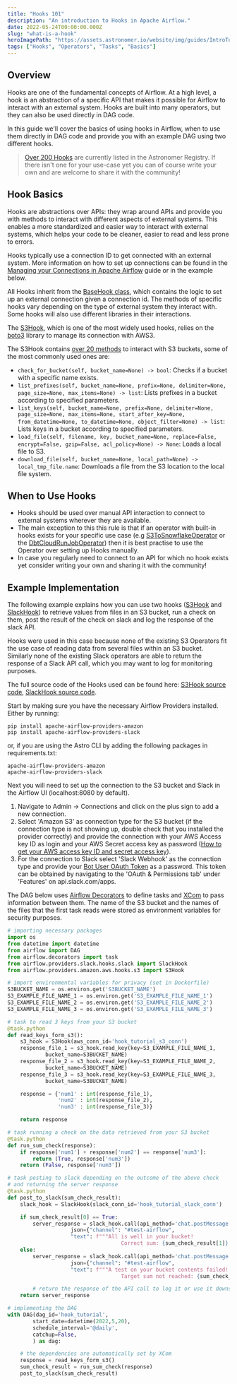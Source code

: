 ```yaml
---
title: "Hooks 101"
description: "An introduction to Hooks in Apache Airflow."
date: 2022-05-24T00:00:00.000Z
slug: "what-is-a-hook"
heroImagePath: "https://assets.astronomer.io/website/img/guides/IntroToDAG_preview.png"
tags: ["Hooks", "Operators", "Tasks", "Basics"]
---
```


## Overview

Hooks are one of the fundamental concepts of Airflow. At a high level, a hook is an abstraction of a specific API that makes it possible for Airflow to interact with an external system. Hooks are built into many operators, but they can also be used directly in DAG code.

In this guide we'll cover the basics of using hooks in Airflow, when to use them directly in DAG code and provide you with an example DAG using two different hooks.

>[Over 200 Hooks](https://registry.astronomer.io/modules/?types=hooks%2CHooks&page=2) are currently listed in the Astronomer Registry.  If there isn't one for your use-case yet you can of course write your own and are welcome to share it with the community!


## Hook Basics

Hooks are abstractions over APIs: they wrap around APIs and provide you with methods to interact with different aspects of external systems. This enables a more standardized and easier way to interact with external systems, which helps your code to be cleaner, easier to read and less prone to errors.

Hooks typically use a connection ID to get connected with an external system. More information on how to set up connections can be found in the [Managing your Connections in Apache Airflow](https://www.astronomer.io/guides/connections/) guide or in the example below.

All Hooks inherit from the [BaseHook class](https://github.com/apache/airflow/blob/main/airflow/hooks/base.py), which contains the logic to set up an external connection given a connection id.
The methods of specific hooks vary depending on the type of external system they interact with. Some hooks will also use different libraries in their interactions.

The [S3Hook](https://registry.astronomer.io/providers/amazon/modules/s3hook), which is one of the most widely used hooks, relies on the [boto3](https://boto3.amazonaws.com/v1/documentation/api/latest/index.html) library to manage its connection with AWS3.  

The S3Hook contains [over 20 methods](https://github.com/apache/airflow/blob/main/airflow/providers/amazon/aws/hooks/s3.py) to interact with S3 buckets, some of the most commonly used ones are:

- `check_for_bucket(self, bucket_name=None) -> bool`: Checks if a bucket with a specific name exists.
- `list_prefixes(self, bucket_name=None, prefix=None, delimiter=None, page_size=None, max_items=None) -> list`: Lists prefixes in a bucket according to specified parameters.
- `list_keys(self, bucket_name=None, prefix=None, delimiter=None, page_size=None, max_items=None, start_after_key=None, from_datetime=None, to_datetime=None, object_filter=None) -> list`: Lists keys in a bucket according to specified parameters.
- `load_file(self, filename, key, bucket_name=None, replace=False, encrypt=False, gzip=False, acl_policy=None) -> None`: Loads a local file to S3.
- `download_file(self, bucket_name=None, local_path=None) -> local_tmp_file.name`: Downloads a file from the S3 location to the local file system.


## When to Use Hooks

- Hooks should be used over manual API interaction to connect to external systems wherever they are available.
- The main exception to this this rule is that if an operator with built-in hooks exists for your specific use case (e.g [S3ToSnowflakeOperator](https://airflow.apache.org/docs/apache-airflow-providers-snowflake/stable/operators/s3_to_snowflake.html) or the
[DbtCloudRunJobOperator](https://registry.astronomer.io/providers/dbt-cloud/modules/dbtcloudrunjoboperator)) then it is best practise to use the Operator over setting up Hooks manually.
- In case you regularly need to connect to an API for which no hook exists yet consider writing your own and sharing it with the community!


## Example Implementation

The following example explains how you can use two hooks ([S3Hook](https://registry.astronomer.io/providers/amazon/modules/s3hook) and [SlackHook](https://registry.astronomer.io/providers/slack/modules/slackhook)) to retrieve values from files in an S3 bucket, run a check on them, post the result of the check on slack and log the response of the slack API.

Hooks were used in this case because none of the existing S3 Operators fit the use case of reading data from several files within an S3 bucket. Similarly none of the existing Slack operators are able to return the response of a Slack API call, which you may want to log for monitoring purposes.

The full source code of the Hooks used can be found here: [S3Hook source code](https://github.com/apache/airflow/blob/main/airflow/providers/amazon/aws/hooks/s3.py), [SlackHook source code](https://github.com/apache/airflow/blob/main/airflow/providers/slack/hooks/slack.py).


Start by making sure you have the necessary Airflow Providers installed. Either by running:

```console
pip install apache-airflow-providers-amazon
pip install apache-airflow-providers-slack
```

or, if you are using the Astro CLI by adding the following packages in requirements.txt:

```text
apache-airflow-providers-amazon
apache-airflow-providers-slack
```

Next you will need to set up the connection to the S3 bucket and Slack in the Airflow UI (localhost:8080 by default).

1. Navigate to Admin -> Connections and click on the plus sign to add a new connection.
2. Select 'Amazon S3' as connection type for the S3 bucket (if the connection type is not showing up, double check that you installed the provider correctly) and provide the connection with your AWS Access key ID as login and your AWS Secret access key as password ([How to get your AWS access key ID and secret access key](https://docs.aws.amazon.com/powershell/latest/userguide/pstools-appendix-sign-up.html)).
3. For the connection to Slack select 'Slack Webhook' as the connection type and provide your [Bot User OAuth Token](https://api.slack.com/authentication/oauth-v2) as a password. This token can be obtained by navigating to the 'OAuth & Permissions tab' under 'Features' on api.slack.com/apps.


The DAG below uses [Airflow Decorators](https://registry.astronomer.io/guides/airflow-decorators) to define tasks and [XCom](https://registry.astronomer.io/guides/airflow-passing-data-between-tasks) to pass information between them. The name of the S3 bucket and the names of the files that the first task reads were stored as environment variables for security purposes.

```python
# importing necessary packages
import os
from datetime import datetime
from airflow import DAG
from airflow.decorators import task
from airflow.providers.slack.hooks.slack import SlackHook
from airflow.providers.amazon.aws.hooks.s3 import S3Hook

# import environmental variables for privacy (set in Dockerfile)
S3BUCKET_NAME = os.environ.get('S3BUCKET_NAME')
S3_EXAMPLE_FILE_NAME_1 = os.environ.get('S3_EXAMPLE_FILE_NAME_1')
S3_EXAMPLE_FILE_NAME_2 = os.environ.get('S3_EXAMPLE_FILE_NAME_2')
S3_EXAMPLE_FILE_NAME_3 = os.environ.get('S3_EXAMPLE_FILE_NAME_3')

# task to read 3 keys from your S3 bucket
@task.python
def read_keys_form_s3():
    s3_hook = S3Hook(aws_conn_id='hook_tutorial_s3_conn')
    response_file_1 = s3_hook.read_key(key=S3_EXAMPLE_FILE_NAME_1,
			bucket_name=S3BUCKET_NAME)
    response_file_2 = s3_hook.read_key(key=S3_EXAMPLE_FILE_NAME_2,
			bucket_name=S3BUCKET_NAME)
    response_file_3 = s3_hook.read_key(key=S3_EXAMPLE_FILE_NAME_3,
			bucket_name=S3BUCKET_NAME)

    response = {'num1' : int(response_file_1),
                'num2' : int(response_file_2),
                'num3' : int(response_file_3)}

    return response

# task running a check on the data retrieved from your S3 bucket
@task.python
def run_sum_check(response):
    if response['num1'] + response['num2'] == response['num3']:
        return (True, response['num3'])
    return (False, response['num3'])

# task posting to slack depending on the outcome of the above check
# and returning the server response
@task.python
def post_to_slack(sum_check_result):
    slack_hook = SlackHook(slack_conn_id='hook_tutorial_slack_conn')

    if sum_check_result[0] == True:
        server_response = slack_hook.call(api_method='chat.postMessage',
					json={"channel": "#test-airflow",
					"text": f"""All is well in your bucket!
									Correct sum: {sum_check_result[1]}!"""})
    else:
        server_response = slack_hook.call(api_method='chat.postMessage',
					json={"channel": "#test-airflow",
					"text": f"""A test on your bucket contents failed!
									Target sum not reached: {sum_check_result[1]}"""})

		# return the response of the API call to log it or use it downstream
    return server_response

# implementing the DAG
with DAG(dag_id='hook_tutorial',
        start_date=datetime(2022,5,20),
        schedule_interval='@daily',
        catchup=False,
        ) as dag:

    # the dependencies are automatically set by XCom
    response = read_keys_form_s3()
    sum_check_result = run_sum_check(response)
    post_to_slack(sum_check_result)
```

